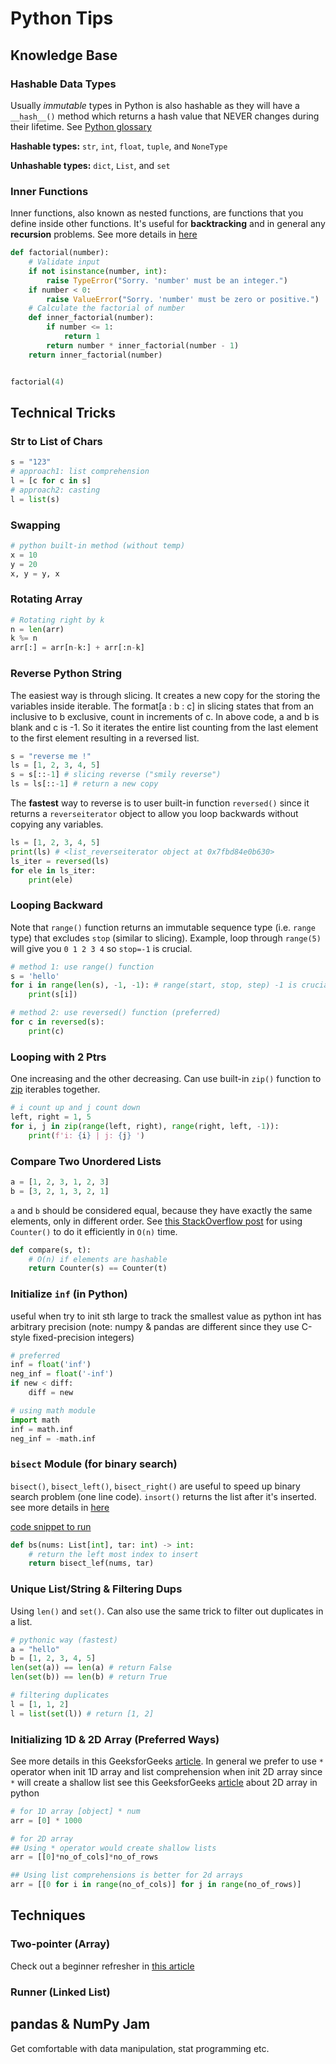 # Python Tips

## Knowledge Base
### Hashable Data Types
Usually *immutable* types in Python is also hashable as they will have a `__hash__()` method which
returns a hash value that NEVER changes during their lifetime. See [Python glossary](https://docs.python.org/3.8/glossary.html)

**Hashable types:** `str`, `int`, `float`, `tuple`, and `NoneType`

**Unhashable types:** `dict`, `List`, and `set`

### Inner Functions
Inner functions, also known as nested functions, are functions that you define inside other functions. It's useful for **backtracking** and in general any **recursion** problems. See more details in [here](https://realpython.com/inner-functions-what-are-they-good-for/)
```python
def factorial(number):
    # Validate input
    if not isinstance(number, int):
        raise TypeError("Sorry. 'number' must be an integer.")
    if number < 0:
        raise ValueError("Sorry. 'number' must be zero or positive.")
    # Calculate the factorial of number
    def inner_factorial(number):
        if number <= 1:
            return 1
        return number * inner_factorial(number - 1)
    return inner_factorial(number)


factorial(4)
```


## Technical Tricks
### Str to List of Chars
```python
s = "123"
# approach1: list comprehension
l = [c for c in s]
# approach2: casting
l = list(s)
```

### Swapping
```python
# python built-in method (without temp)
x = 10
y = 20
x, y = y, x
```

### Rotating Array
```python
# Rotating right by k
n = len(arr)
k %= n
arr[:] = arr[n-k:] + arr[:n-k]
```

### Reverse Python String
The easiest way is through slicing. It creates a new copy for the storing the variables inside iterable. The format[a : b : c] in slicing states that from an inclusive to b exclusive, count in increments of c. In above code, a and b is blank and c is -1. So it iterates the entire list counting from the last element to the first element resulting in a reversed list.
```python
s = "reverse me !"
ls = [1, 2, 3, 4, 5] 
s = s[::-1] # slicing reverse ("smily reverse")
ls = ls[::-1] # return a new copy
```

The **fastest** way to reverse is to user built-in function `reversed()` since it returns a `reverseiterator` object to allow you loop backwards without copying any variables.
```python
ls = [1, 2, 3, 4, 5]
print(ls) # <list_reverseiterator object at 0x7fbd84e0b630>
ls_iter = reversed(ls)
for ele in ls_iter:
    print(ele)
```


### Looping Backward
Note that `range()` function returns an immutable sequence type (i.e. `range` type) that excludes `stop` (similar to slicing).
Example, loop through `range(5)` will give you `0 1 2 3 4` so `stop=-1` is crucial.
```python
# method 1: use range() function
s = 'hello'
for i in range(len(s), -1, -1): # range(start, stop, step) -1 is crucial
    print(s[i])

# method 2: use reversed() function (preferred)
for c in reversed(s):
    print(c)
```

### Looping with 2 Ptrs
One increasing and the other decreasing. Can use built-in `zip()` function to [zip](https://docs.python.org/3/library/functions.html#zip) iterables together.
```python
# i count up and j count down
left, right = 1, 5
for i, j in zip(range(left, right), range(right, left, -1)):
    print(f'i: {i} | j: {j} ')
```

### Compare Two Unordered Lists
```python
a = [1, 2, 3, 1, 2, 3]
b = [3, 2, 1, 3, 2, 1]
```
`a` and `b` should be considered equal, because they have exactly the same elements, only in different order.
See [this StackOverflow post](https://stackoverflow.com/questions/7828867/how-to-efficiently-compare-two-unordered-lists-not-sets-in-python) for using `Counter()` to do it efficiently in `O(n)` time.

```python
def compare(s, t):
    # O(n) if elements are hashable
    return Counter(s) == Counter(t)
```

### Initialize `inf` (in Python)
useful when try to init sth large to track the smallest value as python int has arbitrary precision (note: numpy & pandas are different since
they use C-style fixed-precision integers)
```python
# preferred
inf = float('inf')
neg_inf = float('-inf')
if new < diff:
    diff = new

# using math module
import math
inf = math.inf
neg_inf = -math.inf
```

### `bisect` Module (for binary search)
`bisect()`, `bisect_left()`, `bisect_right()` are useful to speed up binary search problem (one line code). `insort()` returns the list
after it's inserted. see more details in [here](https://www.geeksforgeeks.org/bisect-algorithm-functions-in-python/)

[code snippet to run](../snpts/bsct.py)
```python
def bs(nums: List[int], tar: int) -> int:
    # return the left most index to insert
    return bisect_lef(nums, tar)
```

### Unique List/String & Filtering Dups
Using `len()` and `set()`. Can also use the same trick to filter out duplicates in a list.
```python
# pythonic way (fastest)
a = "hello"
b = [1, 2, 3, 4, 5]
len(set(a)) == len(a) # return False
len(set(b)) == len(b) # return True

# filtering duplicates
l = [1, 1, 2]
l = list(set(l)) # return [1, 2]
```

### Initializing 1D & 2D Array (Preferred Ways)
See more details in this GeeksforGeeks [article](https://www.geeksforgeeks.org/python-which-is-faster-to-initialize-lists/).
In general we prefer to use `*` operator when init 1D array and list comprehension when init 2D array since `*` will create a shallow list see this
GeeksforGeeks [article](https://www.geeksforgeeks.org/python-using-2d-arrays-lists-the-right-way/) about 2D array in python
```python
# for 1D array [object] * num
arr = [0] * 1000

# for 2D array
## Using * operator would create shallow lists
arr = [[0]*no_of_cols]*no_of_rows

## Using list comprehensions is better for 2d arrays
arr = [[0 for i in range(no_of_cols)] for j in range(no_of_rows)]
```

## Techniques
### Two-pointer (Array)
Check out a beginner refresher in [this article](https://medium.com/swlh/two-pointer-technique-solving-array-problems-at-light-speed-56a77ee83d16)

### Runner (Linked List)


## pandas & NumPy Jam
Get comfortable with data manipulation, stat programming etc.
